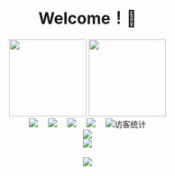 
<h1 align="center">Welcome！👋 </h1>

<!-- GitHub数据统计 -->
<div align="center">
  <img height="137px" src="https://github-readme-stats.vercel.app/api?username=0shino0&hide_title=true&hide_border=true&show_icons=trueline_height=21&text_color=000&icon_color=000&bg_color=0,ea6161,ffc64d,fffc4d,52fa5a&theme=graywhite" />
  <img height="137px" src="https://github-readme-stats.vercel.app/api/top-langs/?username=0shino0&hide_title=true&hide_border=true&layout=compact&langs_count=6&text_color=000&icon_color=fff&bg_color=0,52fa5a,4dfcff,c64dff&theme=graywhite" />
</div>
   

<!-- 个人资料徽标 -->
  <div align="center">
    <a href="https://v-blog.yyshino.top/"><img src="https://img.shields.io/badge/website-%E4%B8%AA%E4%BA%BA%E7%BD%91%E7%AB%99-blue"></a>&emsp;
    <a href="https://blog.csdn.net/qq_41095561?type=blog"><img src="https://img.shields.io/badge/CSDN-%E5%8D%9A%E5%AE%A2-c32136"></a>&emsp;
    <a href="https://space.bilibili.com/34716040"><img src="https://img.shields.io/badge/bilibili-B%E7%AB%99-ff69b4"></a>&emsp;
    <a href="https://www.zhihu.com/people/yyshino"><img src="https://img.shields.io/badge/zhihu-%E7%9F%A5%E4%B9%8E-blue"></a>&emsp;
    <img src="https://visitor-badge.glitch.me/badge?page_id=0Shino0" alt="访客统计" />
  </div>

<!-- 贪吃蛇代码贡献图 -->
<div align="center"><img src="https://cdn.jsdelivr.net/gh/0Shino0/0Shino0@main/contribution-snake/github-contribution-grid-snake.svg" /></div>

<!-- 连续提交代码天数记录 -->
<div align="center">
  <img align="center" src="https://github-readme-streak-stats.herokuapp.com/?user=0Shino0&theme=dark&hide_border=true" />
</div>
<br>

<!-- metrics -->
<div align="center"> <img src="https://metrics.lecoq.io/0Shino0?template=classic&config.timezone=Asia%2FShanghai"> </div>

